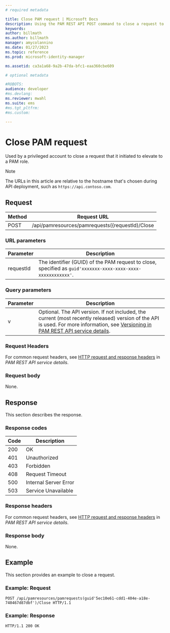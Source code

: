 ```yaml
---
# required metadata

title: Close PAM request | Microsoft Docs
description: Using the PAM REST API POST command to close a request to elevate a role.
keywords:
author: billmath
ms.author: billmath
manager: amycolannino
ms.date: 01/27/2023
ms.topic: reference
ms.prod: microsoft-identity-manager

ms.assetid: ca3a1a68-9a2b-47da-bfc1-eaa360cbe609

# optional metadata

#ROBOTS:
audience: developer
#ms.devlang:
ms.reviewer: mwahl
ms.suite: ems
#ms.tgt_pltfrm:
#ms.custom:

---
```


# Close PAM request
Used by a privileged account to close a request that it initiated to elevate to a PAM role.

>[!NOTE]
>The URLs in this article are relative to the hostname that's chosen during API deployment, such as `https://api.contoso.com`.

## Request

Method  |Request URL  
---------|---------
POST     |/api/pamresources/pamrequests({requestId)/Close

### URL parameters

Parameter | Description
----------|-----------
requestId | The identifier (GUID) of the PAM request to close, specified as `guid'xxxxxxx-xxxx-xxxx-xxxx-xxxxxxxxxxxx'`.

### Query parameters

Parameter | Description
----------|--------------
v | Optional. The API version. If not included, the current (most recently released) version of the API is used. For more information, see [Versioning in PAM REST API service details](privileged-access-management-rest-api-service-details.md#versioning).

### Request Headers
For common request headers, see [HTTP request and response headers](privileged-access-management-rest-api-service-details.md#http-request-and-response-headers) in *PAM REST API service details*.

### Request body
None.

## Response
This section describes the response.

### Response codes

Code  |Description  
---------|---------
200 | OK
401 | Unauthorized
403 | Forbidden
408 | Request Timeout   
500 | Internal Server Error
503 | Service Unavailable

### Response headers
For common request headers, see [HTTP request and response headers](privileged-access-management-rest-api-service-details.md#http-request-and-response-headers) in *PAM REST API service details*.

### Response body
None.

## Example
This section provides an example to close a request.

### Example: Request

```
POST /api/pamresources/pamrequests(guid'5ec10e61-cdd1-404e-a18e-740467d87dbf')/Close HTTP/1.1
```

### Example: Response

```
HTTP/1.1 200 OK
```       

